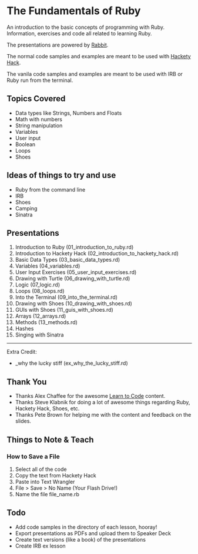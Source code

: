 # The Fundamentals of Ruby

An introduction to the basic concepts of programming with Ruby. Information, exercises and code all related to learning Ruby.

The presentations are powered by [Rabbit](http://rabbit-shocker.org/en/).

The normal code samples and examples are meant to be used with [Hackety Hack](http://hackety.com/).

The vanila code samples and examples are meant to be used with IRB or Ruby run from the terminal.

## Topics Covered

* Data types like Strings, Numbers and Floats
* Math with numbers
* String manipulation
* Variables
* User input
* Boolean
* Loops
* Shoes

## Ideas of things to try and use

* Ruby from the command line
* IRB
* Shoes
* Camping
* Sinatra

## Presentations

1. Introduction to Ruby (01_introduction_to_ruby.rd)
2. Introduction to Hackety Hack (02_introduction_to_hackety_hack.rd)
3. Basic Data Types (03_basic_data_types.rd)
4. Variables (04_variables.rd)
5. User Input Exercises (05_user_input_exercises.rd)
6. Drawing with Turtle (06_drawing_with_turtle.rd)
7. Logic (07_logic.rd)
8. Loops (08_loops.rd)
9. Into the Terminal (09_into_the_terminal.rd)
10. Drawing with Shoes (10_drawing_with_shoes.rd)
11. GUIs with Shoes (11_guis_with_shoes.rd)
12. Arrays (12_arrays.rd)
13. Methods (13_methods.rd)
14. Hashes
15. Singing with Sinatra

-----

Extra Credit:

* _why the lucky stiff (ex_why_the_lucky_stiff.rd)


## Thank You

* Thanks Alex Chaffee for the awesome [Learn to Code](http://codelikethis.com/lessons/learn_to_code) content.
* Thanks Steve Klabnik for doing a lot of awesome things regarding Ruby, Hackety Hack, Shoes, etc.
* Thanks Pete Brown for helping me with the content and feedback on the slides.

## Things to Note & Teach

### How to Save a File

1. Select all of the code
2. Copy the text from Hackety Hack
3. Paste into Text Wrangler
4. File > Save > No Name (Your Flash Drive!)
5. Name the file file_name.rb

## Todo

* Add code samples in the directory of each lesson, hooray!
* Export presentations as PDFs and upload them to Speaker Deck
* Create text versions (like a book) of the presentations
* Create IRB ex lesson
